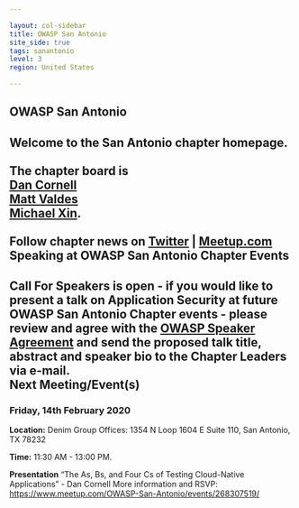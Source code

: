 ```yaml
---

layout: col-sidebar
title: OWASP San Antonio
site_side: true
tags: sanantonio
level: 3
region: United States

---
```



OWASP San Antonio
-------------
Welcome to the San Antonio chapter homepage. \
<br>
The chapter board is \
<a href="mailto:dan@denimgroup.com">Dan Cornell</a> \
<a href="mailto:matt.valdes@owasp.org">Matt Valdes</a> \
<a href="mailto:michael.xin@owasp.org">Michael Xin</a>. \
<br>
Follow chapter news on [Twitter](https://twitter.com/owaspsanantonio) | [Meetup.com](https://meetup.com/OWASP-San-Antonio)
<br>
Speaking at OWASP San Antonio Chapter Events
---------------------------------------

Call For Speakers is open - if you would like to present a talk on Application Security at future OWASP San Antonio Chapter events - please review and agree with the [OWASP Speaker Agreement](Speaker_Agreement "wikilink") and send the proposed talk title, abstract and speaker bio to the Chapter Leaders via e-mail.
<br>
Next Meeting/Event(s)
---------------------
### Friday, 14th February 2020

**Location:** Denim Group Offices: 1354 N Loop 1604 E Suite 110, San Antonio, TX 78232

**Time:** 11:30 AM - 13:00 PM.

**Presentation**
“The As, Bs, and Four Cs of Testing Cloud-Native Applications” - Dan Cornell
More information and RSVP: https://www.meetup.com/OWASP-San-Antonio/events/268307519/

